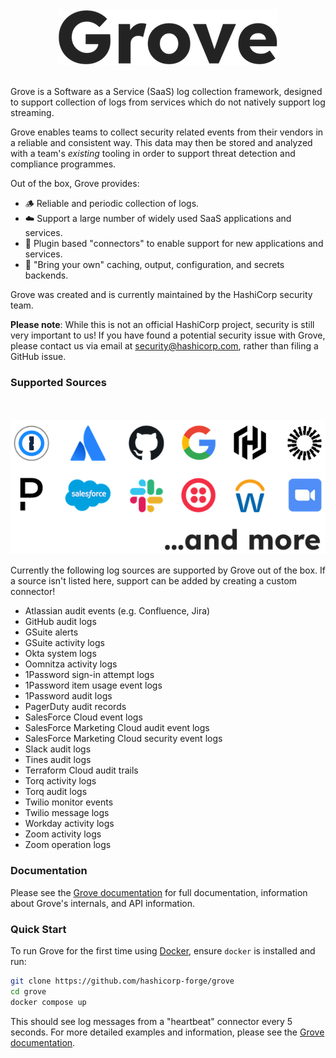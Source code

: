 <p align="center">
    <br /><br />
    <picture>
      <source media="(prefers-color-scheme: dark)" srcset="https://raw.githubusercontent.com/hashicorp-forge/grove/main/docs/static/grove-logo-small-light.png?raw=True">
      <source media="(prefers-color-scheme: light)" srcset="https://raw.githubusercontent.com/hashicorp-forge/grove/main/docs/static/grove-logo-small.png?raw=True">
      <img src="https://raw.githubusercontent.com/hashicorp-forge/grove/main/docs/static/grove-logo-small.png?raw=True" alt="Grove logo">
    </picture>
    <br /><br />
</p>

Grove is a Software as a Service (SaaS) log collection framework, designed to support
collection of logs from services which do not natively support log streaming.

Grove enables teams to collect security related events from their vendors in a reliable
and consistent way. This data may then be stored and analyzed with a team's _existing_
tooling in order to support threat detection and compliance programmes.

Out of the box, Grove provides:

* 🪵 Reliable and periodic collection of logs.
* ☁️ Support a large number of widely used SaaS applications and services.
* 🧱 Plugin based "connectors" to enable support for new applications and services.
* 🧳 "Bring your own" caching, output, configuration, and secrets backends.

Grove was created and is currently maintained by the HashiCorp security team.

**Please note**: While this is not an official HashiCorp project, security is still very
important to us! If you have found a potential security issue with Grove, please contact
us via email at security@hashicorp.com, rather than filing a GitHub issue.

### Supported Sources

<p align="center">
    <br /><br />
    <picture>
      <source media="(prefers-color-scheme: dark)" srcset="https://raw.githubusercontent.com/hashicorp-forge/grove/main/docs/static/grove-support-light.png?raw=True">
      <source media="(prefers-color-scheme: light)" srcset="https://raw.githubusercontent.com/hashicorp-forge/grove/main/docs/static/grove-support.png?raw=True">
      <img src="https://raw.githubusercontent.com/hashicorp-forge/grove/main/docs/static/grove-support.png?raw=True" alt="Overview of supported services, also listed below" >
    </picture>
    <br />
</p>

Currently the following log sources are supported by Grove out of the box. If a source
isn't listed here, support can be added by creating a custom connector!

* Atlassian audit events (e.g. Confluence, Jira)
* GitHub audit logs
* GSuite alerts
* GSuite activity logs
* Okta system logs
* Oomnitza activity logs
* 1Password sign-in attempt logs
* 1Password item usage event logs
* 1Password audit logs
* PagerDuty audit records
* SalesForce Cloud event logs
* SalesForce Marketing Cloud audit event logs
* SalesForce Marketing Cloud security event logs
* Slack audit logs
* Tines audit logs
* Terraform Cloud audit trails
* Torq activity logs
* Torq audit logs
* Twilio monitor events
* Twilio message logs
* Workday activity logs
* Zoom activity logs
* Zoom operation logs

### Documentation

Please see the [Grove documentation](https://hashicorp-forge.github.io/grove/) for full
documentation, information about Grove's internals, and API information.

### Quick Start

To run Grove for the first time using [Docker](https://docs.docker.com/get-docker/),
ensure `docker` is installed and run:

```sh
git clone https://github.com/hashicorp-forge/grove
cd grove
docker compose up
```

This should see log messages from a "heartbeat" connector every 5 seconds. For more
detailed examples and information, please see the [Grove documentation](https://hashicorp-forge.github.io/grove/).

